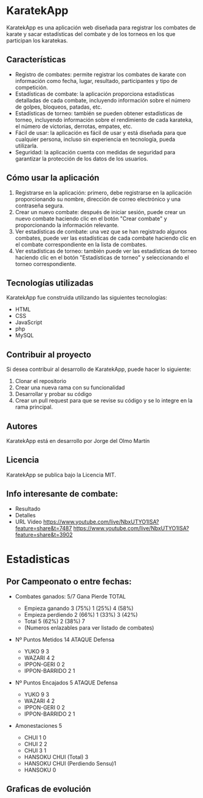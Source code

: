 KaratekApp
==========

KaratekApp es una aplicación web diseñada para registrar los combates de karate y sacar estadísticas del combate y de los torneos en los que participan los karatekas.

Características
---------------

*   Registro de combates: permite registrar los combates de karate con información como fecha, lugar, resultado, participantes y tipo de competición.
*   Estadísticas de combate: la aplicación proporciona estadísticas detalladas de cada combate, incluyendo información sobre el número de golpes, bloqueos, patadas, etc.
*   Estadísticas de torneo: también se pueden obtener estadísticas de torneo, incluyendo información sobre el rendimiento de cada karateka, el número de victorias, derrotas, empates, etc.
*   Fácil de usar: la aplicación es fácil de usar y está diseñada para que cualquier persona, incluso sin experiencia en tecnología, pueda utilizarla.
*   Seguridad: la aplicación cuenta con medidas de seguridad para garantizar la protección de los datos de los usuarios.

Cómo usar la aplicación
-----------------------

1.  Registrarse en la aplicación: primero, debe registrarse en la aplicación proporcionando su nombre, dirección de correo electrónico y una contraseña segura.
2.  Crear un nuevo combate: después de iniciar sesión, puede crear un nuevo combate haciendo clic en el botón "Crear combate" y proporcionando la información relevante.
3.  Ver estadísticas de combate: una vez que se han registrado algunos combates, puede ver las estadísticas de cada combate haciendo clic en el combate correspondiente en la lista de combates.
4.  Ver estadísticas de torneo: también puede ver las estadísticas de torneo haciendo clic en el botón "Estadísticas de torneo" y seleccionando el torneo correspondiente.

Tecnologías utilizadas
----------------------

KaratekApp fue construida utilizando las siguientes tecnologías:

*   HTML
*   CSS
*   JavaScript
*   php
*   MySQL

Contribuir al proyecto
----------------------

Si desea contribuir al desarrollo de KaratekApp, puede hacer lo siguiente:

1.  Clonar el repositorio
2.  Crear una nueva rama con su funcionalidad
3.  Desarrollar y probar su código
4.  Crear un pull request para que se revise su código y se lo integre en la rama principal.

Autores
-------

KaratekApp está en desarrollo por Jorge del Olmo Martín

Licencia
--------

KaratekApp se publica bajo la Licencia MIT.



## Info interesante de combate:
- Resultado
- Detalles
- URL Video
https://www.youtube.com/live/NbxUTYO1ISA?feature=share&t=7487
https://www.youtube.com/live/NbxUTYO1ISA?feature=share&t=3902


# Estadisticas

## Por Campeonato o entre fechas:
- Combates ganados: 	5/7
				Gana	Pierde	TOTAL
	- Empieza ganando	3 (75%)	1 (25%)	4 (58%)
	- Empieza perdiendo	2 (66%)	1 (33%)	3 (42%)
	- Total			5 (62%)	2 (38%)	7
	* (Numeros enlazables para ver listado de combates)

- Nº Puntos Metidos	14
			ATAQUE 	Defensa
	- YUKO		9	3
	- WAZARI 	4	2
	- IPPON-GERI	0	2
	- IPPON-BARRIDO	2	1

- Nº Puntos Encajados	5
			ATAQUE 	Defensa
	- YUKO		9	3
	- WAZARI 	4	2
	- IPPON-GERI	0	2
	- IPPON-BARRIDO	2	1

- Amonestaciones	5
	- CHUI 1			0	
	- CHUI 2			2	
	- CHUI 3			1
	- HANSOKU CHUI (Total) 		3
	- HANSOKU CHUI (Perdiendo Sensu)1	
	- HANSOKU			0



## Graficas de evolución 
